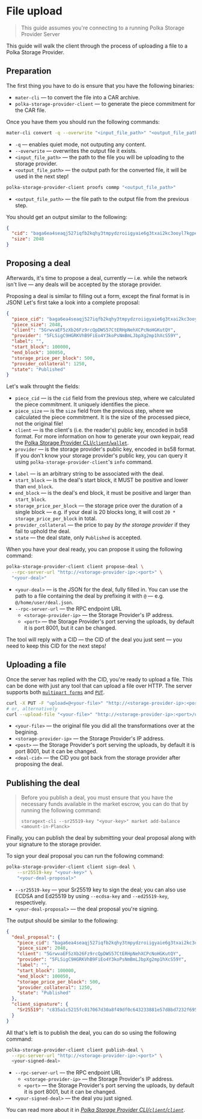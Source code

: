 # File upload

> This guide assumes you're connecting to a running Polka Storage Provider Server

<!-- TODO: add a server setup guide -->


This guide will walk the client through the process of uploading a file to a Polka Storage Provider.

## Preparation

The first thing you have to do is ensure that you have the following binaries:

* `mater-cli` — to convert the file into a CAR archive.
* `polka-storage-provider-client` — to generate the piece commitment for the CAR file.

Once you have them you should run the following commands:

```bash
mater-cli convert -q --overwrite "<input_file_path>" "<output_file_path>"
```

* `-q` — enables quiet mode, not outputing any content.
* `--overwrite` — overwrites the output file it exists.
* `<input_file_path>` — the path to the file you will be uploading to the storage provider.
* `<output_file_path>` — the output path for the converted file, it will be used in the next step!

```bash
polka-storage-provider-client proofs commp "<output_file_path>"
```

* `<output_file_path>` — the file path to the output file from the previous step.

You should get an output similar to the following:

```json
{
  "cid": "baga6ea4seaqj527iqfb2kqhy3tmpydzroiigyaie6g3txai2kc3ooyl7kgpeipi",
  "size": 2048
}
```

## Proposing a deal

Afterwards, it's time to propose a deal, currently — i.e. while the network isn't live —
any deals will be accepted by the storage provider.

Proposing a deal is similar to filling out a form, except the final format is in JSON!
Let's first take a look into a complete proposal:

```json
{
  "piece_cid": "baga6ea4seaqj527iqfb2kqhy3tmpydzroiigyaie6g3txai2kc3ooyl7kgpeipi",
  "piece_size": 2048,
  "client": "5GrwvaEF5zXb26Fz9rcQpDWS57CtERHpNehXCPcNoHGKutQY",
  "provider": "5FLSigC9HGRKVhB9FiEo4Y3koPsNmBmLJbpXg2mp1hXcS59Y",
  "label": "",
  "start_block": 100000,
  "end_block": 100050,
  "storage_price_per_block": 500,
  "provider_collateral": 1250,
  "state": "Published"
}
```

Let's walk throught the fields:

* `piece_cid` — is the `cid` field from the previous step, where we calculated the piece commitment. It uniquely identifies the piece.
* `piece_size` — is the `size` field from the previous step, where we calculated the piece commitment. It is the size of the processed piece, not the original file!
* `client` — is the client's (i.e. the reader's) public key, encoded in bs58 format.
  For more information on how to generate your own keypair, read the [Polka Storage Provider CLI/`client`/`wallet`](../storage-provider-cli/client/wallet.md).
* `provider` — is the storage provider's public key, encoded in bs58 format.
  If you don't know your storage provider's public key, you can query it using `polka-storage-provider-client`'s `info` command.
<!-- TODO: add section on the info command -->
* `label` — is an arbitrary string to be associated with the deal.
* `start_block` — is the deal's start block, it MUST be positive and lower than `end_block`.
* `end_block` — is the deal's end block, it must be positive and larger than `start_block`.
* `storage_price_per_block` — the storage price over the duration of a single block — e.g. if your deal is 20 blocks long, it will cost `20 * storage_price_per_block` in total.
* `provider_collateral` — the price to pay *by the storage provider* if they fail to uphold the deal.
* `state` — the deal state, only `Published` is accepted.

When you have your deal ready, you can propose it using the following command:

```bash
polka-storage-provider-client client propose-deal \
  --rpc-server-url "http://<storage-provider-ip>:<port>" \
  "<your-deal>"
```

* `<your-deal>` — is the JSON for the deal, fully filled in. You can use the path to a file containing the deal by prefixing it with `@` — e.g. `@/home/user/deal.json`.
* `--rpc-server-url` — the RPC endpoint URL
  * `<storage-provider-ip>` — the Storage Provider's IP address.
  * `<port>` — the Storage Provider's port serving the uploads, by default it is port 8001, but it can be changed.

The tool will reply with a CID — the CID of the deal you just sent — you need to keep this CID for the next steps!

## Uploading a file

Once the server has replied with the CID, you're ready to upload a file.
This can be done with just any tool that can upload a file over HTTP.
The server supports both [`multipart forms`](https://curl.se/docs/httpscripting.html#file-upload-post) and [`PUT`](https://curl.se/docs/httpscripting.html#put).

```bash
curl -X PUT -F "upload=@<your-file>" "http://<storage-provider-ip>:<port>/upload/<deal-cid>"
# or, alternatively
curl --upload-file "<your-file>" "http://<storage-provider-ip>:<port>/upload/<deal-cid>"
```

* `<your-file>` — the original file you did all the transformations over at the begining.
* `<storage-provider-ip>` — the Storage Provider's IP address.
* `<post>` — the Storage Provider's port serving the uploads, by default it is port 8001, but it can be changed.
* `<deal-cid>` — the CID you got back from the storage provider after proposing the deal.

## Publishing the deal

> Before you publish a deal, you must ensure that you have the necessary funds available in the market escrow, you can do that by running the following command:
> ```
> storagext-cli --sr25519-key "<your-key>" market add-balance <amount-in-Planck>
> ```

Finally, you can publish the deal by submitting your deal proposal along with your signature to the storage provider.

To sign your deal proposal you can run the following command:

```bash
polka-storage-provider-client client sign-deal \
    --sr25519-key "<your-key>" \
    "<your-deal-proposal>"
```

* `--sr25519-key` — your Sr25519 key to sign the deal; you can also use ECDSA and Ed25519 by using `--ecdsa-key` and `--ed25519-key`, respectively.
* `<your-deal-proposal>` — the deal proposal you're signing.

The output should be similar to the following:
```json
{
  "deal_proposal": {
    "piece_cid": "baga6ea4seaqj527iqfb2kqhy3tmpydzroiigyaie6g3txai2kc3ooyl7kgpeipi",
    "piece_size": 2048,
    "client": "5GrwvaEF5zXb26Fz9rcQpDWS57CtERHpNehXCPcNoHGKutQY",
    "provider": "5FLSigC9HGRKVhB9FiEo4Y3koPsNmBmLJbpXg2mp1hXcS59Y",
    "label": "",
    "start_block": 100000,
    "end_block": 100050,
    "storage_price_per_block": 500,
    "provider_collateral": 1250,
    "state": "Published"
  },
  "client_signature": {
    "Sr25519": "c835a1c5215fc017067d30a8f49df0c643233881e57d8bd7232f695e1d28c748e8872b45712dcb403e28792cd1fb2b6161053b3344d4f6664bafec77349abd80"
  }
}
```

All that's left is to publish the deal, you can do so using the following command:

```bash
polka-storage-provider-client client publish-deal \
  --rpc-server-url "http://<storage-provider-ip>:<port>" \
  <your-signed-deal>
```

* `--rpc-server-url` — the RPC endpoint URL
  * `<storage-provider-ip>` — the Storage Provider's IP address.
  * `<port>` — the Storage Provider's port serving the uploads, by default it is port 8001, but it can be changed.
* `<your-signed-deal>` — the deal you just signed.

You can read more about it in [*Polka Storage Provider CLI/`client`/`client`*](../storage-provider-cli/client/client.md).

